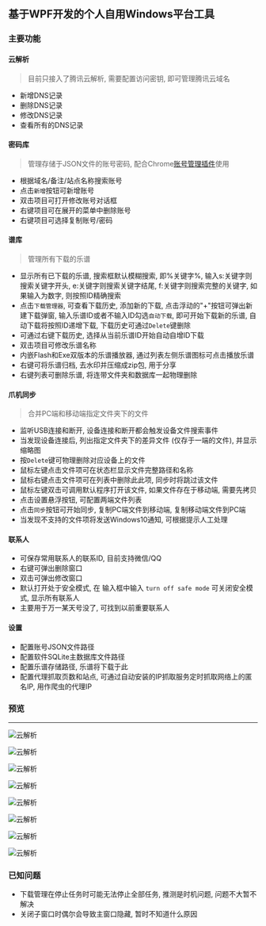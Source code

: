 ## 基于WPF开发的个人自用Windows平台工具

### 主要功能

 
#### 云解析
> 目前只接入了腾讯云解析, 需要配置访问密钥, 即可管理腾讯云域名
* 新增DNS记录
* 删除DNS记录
* 修改DNS记录
* 查看所有的DNS记录

#### 密码库
> 管理存储于JSON文件的账号密码, 配合Chrome[账号管理插件](https://github.com/Acgnu/Acrx)使用
* 根据域名/备注/站点名称搜索账号
* 点击`新增`按钮可新增账号
* 双击项目可打开修改账号对话框
* 右键项目可在展开的菜单中删除账号
* 右键项目可选择复制账号/密码

#### 谱库
> 管理所有下载的乐谱
* 显示所有已下载的乐谱, 搜索框默认模糊搜索, 即%关键字%, 输入s:关键字则搜索关键字开头, e:关键字则搜索关键字结尾, f:关键字则搜索完整的关键字, 如果输入为数字, 则按照ID精确搜索
* 点击`下载管理器`, 可查看下载历史, 添加新的下载, 点击浮动的"+"按钮可弹出新建下载弹窗, 输入乐谱ID或者不输入ID勾选`自动下载`, 即可开始下载新的乐谱, 自动下载将按照ID递增下载, 下载历史可通过`Delete`键删除
* 可通过右键下载历史, 选择从当前乐谱ID开始自动自增ID下载
* 双击项目可修改乐谱名称
* 内嵌Flash和Exe双版本的乐谱播放器, 通过列表左侧乐谱图标可点击播放乐谱
* 右键可将乐谱归档, 去水印并压缩成zip包, 用于分享
* 右键列表可删除乐谱, 将连带文件夹和数据库一起物理删除

#### 爪机同步
> 合并PC端和移动端指定文件夹下的文件
* 监听USB连接和断开, 设备连接和断开都会触发设备文件搜索事件
* 当发现设备连接后, 列出指定文件夹下的差异文件 (仅存于一端的文件), 并显示缩略图
* 按`Delete`键可物理删除对应设备上的文件
* 鼠标左键点击文件项可在状态栏显示文件完整路径和名称
* 鼠标右键点击文件项可在列表中删除此此项, 同步时将跳过该文件
* 鼠标左键双击可调用默认程序打开该文件, 如果文件存在于移动端, 需要先拷贝
* 点击设置悬浮按钮, 可配置两端文件列表
* 点击`同步`按钮可开始同步, 复制PC端文件到移动端, 复制移动端文件到PC端
* 当发现不支持的文件项将发送Windows10通知, 可根据提示人工处理


#### 联系人
* 可保存常用联系人的联系ID, 目前支持微信/QQ
* 右键可弹出删除窗口
* 双击可弹出修改窗口
* 默认打开处于安全模式, 在 输入框中输入 `turn off safe mode` 可关闭安全模式, 显示所有联系人
* 主要用于万一某天号没了, 可找到以前重要联系人

#### 设置
* 配置账号JSON文件路径
* 配置软件SQLite主数据库文件路径
* 配置乐谱存储路径, 乐谱将下载于此
* 配置代理抓取页数和站点, 可通过自动安装的IP抓取服务定时抓取网络上的匿名IP, 用作爬虫的代理IP


### 预览

---

![云解析](Preview/DNS.jpg)

![云解析](Preview/Account.jpg)

![云解析](Preview/Sheet.jpg)

![云解析](Preview/Player.jpg)

![云解析](Preview/DownloadRecord.jpg)

![云解析](Preview/DeviceSync.jpg)

![云解析](Preview/Contact.jpg)

![云解析](Preview/Settings.jpg)


### 已知问题
*  下载管理在停止任务时可能无法停止全部任务, 推测是时机问题, 问题不大暂不解决
*  关闭子窗口时偶尔会导致主窗口隐藏, 暂时不知道什么原因